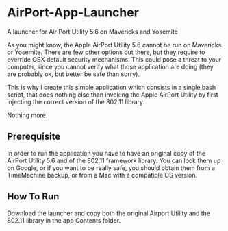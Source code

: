 # AirPort-App-Launcher
A launcher for Air Port Utility 5.6 on Mavericks and Yosemite

As you might know, the Apple AirPort Utility 5.6 cannot be run on Mavericks or Yosemite. There are few other options out there, but they require to override OSX default security mechanisms.
This could pose a threat to your computer, since you cannot verify what those application are doing (they are probably ok, but better be safe than sorry).

This is why I create this simple application which consists in a single bash script, that does nothing else than invoking the Apple AirPort Utility by first injecting the correct version of the 802.11 library.

Nothing more.

## Prerequisite

In order to run the application you have to have an original copy of the AirPort Utility 5.6 and of the 802.11 framework library.
You can look them up on Google, or if you want to be really safe, you should obtain them from a TimeMachine backup, or from a Mac with a compatible OS version.

## How To Run 

Download the launcher and copy both the original Airport Utility and the 802.11 library in the app Contents folder.
